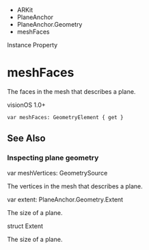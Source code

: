 

- ARKit
- PlaneAnchor
- PlaneAnchor.Geometry
-  meshFaces 

Instance Property

# meshFaces

The faces in the mesh that describes a plane.

visionOS 1.0+

``` source
var meshFaces: GeometryElement { get }
```

## See Also

### Inspecting plane geometry

var meshVertices: GeometrySource

The vertices in the mesh that describes a plane.

var extent: PlaneAnchor.Geometry.Extent

The size of a plane.

struct Extent

The size of a plane.

